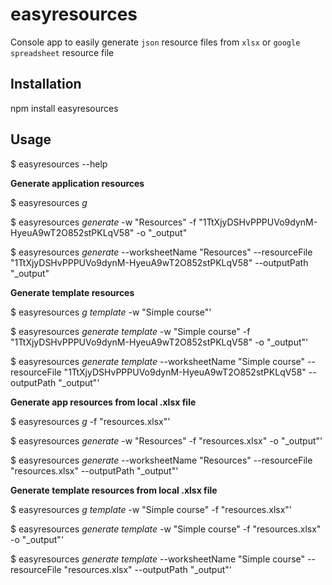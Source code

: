 ﻿# easyresources

  Console app to easily generate `json` resource files from `xlsx` or `google spreadsheet` resource file 

## Installation

  npm install easyresources

## Usage

  $ easyresources --help

  **Generate application resources**

  $ easyresources *g*

  $ easyresources *generate* -w "Resources" -f "1TtXjyDSHvPPPUVo9dynM-HyeuA9wT2O852stPKLqV58" -o "_output"

  $ easyresources *generate* --worksheetName "Resources" --resourceFile "1TtXjyDSHvPPPUVo9dynM-HyeuA9wT2O852stPKLqV58" --outputPath "_output"


  **Generate template resources**

  $ easyresources *g template* -w "Simple course"'

  $ easyresources *generate template* -w "Simple course" -f "1TtXjyDSHvPPPUVo9dynM-HyeuA9wT2O852stPKLqV58" -o "_output"'

  $ easyresources *generate template* --worksheetName "Simple course" --resourceFile "1TtXjyDSHvPPPUVo9dynM-HyeuA9wT2O852stPKLqV58" --outputPath "_output"'

  **Generate app resources from local .xlsx file**

  $ easyresources *g* -f "resources.xlsx"'

  $ easyresources *generate* -w "Resources" -f "resources.xlsx" -o "_output"'

  $ easyresources *generate* --worksheetName "Resources" --resourceFile "resources.xlsx" --outputPath "_output"'
    
  **Generate template resources from local .xlsx file**

  $ easyresources *g template* -w "Simple course" -f "resources.xlsx"'

  $ easyresources *generate template* -w "Simple course" -f "resources.xlsx" -o "_output"'

  $ easyresources *generate template* --worksheetName "Simple course" --resourceFile "resources.xlsx" --outputPath "_output"'